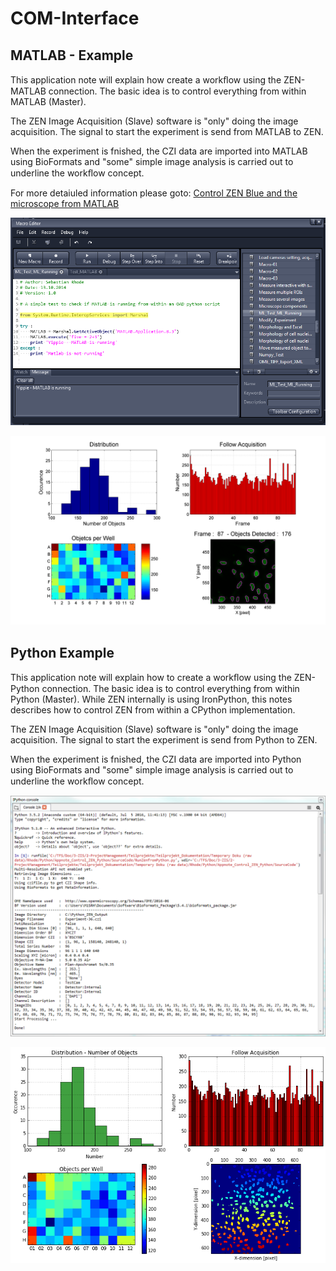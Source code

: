 # COM-Interface

## MATLAB - Example

This application note will explain how create a workﬂow using the ZEN-MATLAB connection. The basic idea is to control everything from within MATLAB (Master).

The ZEN Image Acquisition (Slave) software is "only" doing the image acquisition. The
signal to start the experiment is send from MATLAB to ZEN.

When the experiment is fnished, the CZI data are imported into MATLAB using BioFormats and "some" simple image analysis is carried out to underline the workﬂow concept.

For more detaiuled information please goto: [Control ZEN Blue and the microscope from MATLAB](https://de.mathworks.com/matlabcentral/fileexchange/50079-control-zen-blue-and-the-microscope-from-matlab?requestedDomain=www.mathworks.com)

![COM MATLAB_Running](/images/ZEN_ML_Running.png)

![COM_MATLAB_Result](/images/ZEN_MATLAB_Result_Figure.png)

## Python Example

This application note will explain how to create a workﬂow using the ZEN-Python connection. The basic idea is to control everything from within Python (Master). While ZEN internally is using IronPython, this notes describes how to control ZEN from within
a CPython implementation.

The ZEN Image Acquisition (Slave) software is "only" doing the image acquisition. The signal to start the experiment is send from Python to ZEN.

When the experiment is fnished, the CZI data are imported into Python using BioFormats and "some" simple image analysis is carried out to underline the workﬂow concept.

![COM_Python_Running Result](/images/ZEN_Python_Running_Results_1.png)

![COM_Python_Running Result](/images/ZEN_Python_Running_Results_2.png)
